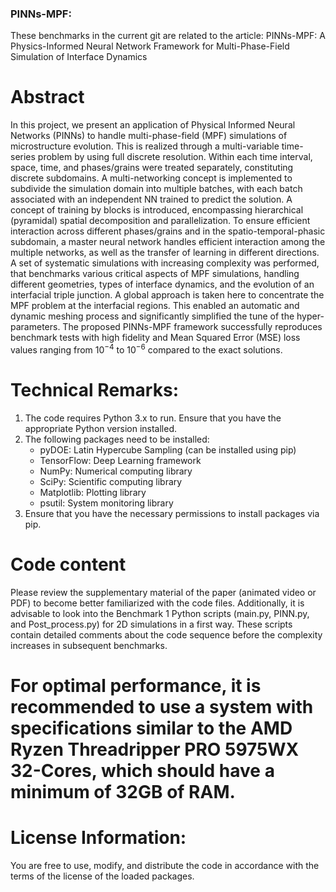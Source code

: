 ### PINNs-MPF: 
These benchmarks in the current git are related to the article: PINNs-MPF: A Physics-Informed Neural Network Framework for Multi-Phase-Field Simulation of Interface Dynamics
# Abstract
In this project, we present an application of Physical Informed Neural Networks (PINNs) to handle multi-phase-field (MPF) simulations of microstructure evolution. This is realized through a multi-variable time-series problem by using full discrete resolution. 
Within each time interval, space, time, and phases/grains were treated separately, constituting discrete subdomains. A multi-networking concept is implemented to subdivide the simulation domain into multiple batches, with each batch associated with an independent NN trained to predict the solution. A concept of training by blocks is introduced, encompassing hierarchical (pyramidal) spatial decomposition and parallelization. 
To ensure efficient interaction across different phases/grains and in the spatio-temporal-phasic subdomain, a master neural network handles efficient interaction among the multiple networks, as well as the transfer of learning in different directions. A set of systematic simulations with increasing complexity was performed, that benchmarks various critical aspects of MPF simulations, handling different geometries, types of interface dynamics, and the evolution of an interfacial triple junction.
A global approach is taken here to concentrate the MPF problem at the interfacial regions. This enabled an automatic and dynamic meshing process and significantly simplified the tune of the hyper-parameters. The proposed PINNs-MPF framework successfully reproduces benchmark tests with high fidelity and Mean Squared Error (MSE) loss values ranging from 10$^{-4}$ to 10$^{-6}$ compared to the exact solutions.

# Technical Remarks:
 1. The code requires Python 3.x to run. Ensure that you have the appropriate Python version installed.
 2. The following packages need to be installed:
    - pyDOE: Latin Hypercube Sampling (can be installed using pip)
    - TensorFlow: Deep Learning framework
    - NumPy: Numerical computing library
    - SciPy: Scientific computing library
    - Matplotlib: Plotting library
    - psutil: System monitoring library
 3. Ensure that you have the necessary permissions to install packages via pip.

# Code content
Please review the supplementary material of the paper (animated video or PDF) to become better familiarized with the code files. Additionally, it is advisable to look into the Benchmark 1 Python scripts (main.py, PINN.py, and Post_process.py) for 2D simulations in a first way. These scripts contain detailed comments about the code sequence before the complexity increases in subsequent benchmarks.

# For optimal performance, it is recommended to use a system with specifications similar to the AMD Ryzen Threadripper PRO 5975WX 32-Cores, which should have a minimum of 32GB of RAM.
# License Information:
 You are free to use, modify, and distribute the code in accordance with the terms of the license of the loaded packages.

